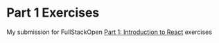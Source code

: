 # Part 1 Exercises
My submission for FullStackOpen [Part 1: Introduction to React](https://fullstackopen.com/en/part1) exercises
